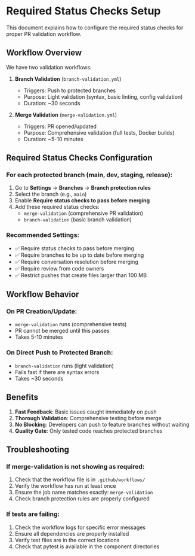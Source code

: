 # Required Status Checks Setup

This document explains how to configure the required status checks for proper PR validation workflow.

## Workflow Overview

We have two validation workflows:

1. **Branch Validation** (`branch-validation.yml`)
   - Triggers: Push to protected branches
   - Purpose: Light validation (syntax, basic linting, config validation)
   - Duration: ~30 seconds

2. **Merge Validation** (`merge-validation.yml`)
   - Triggers: PR opened/updated
   - Purpose: Comprehensive validation (full tests, Docker builds)
   - Duration: ~5-10 minutes

## Required Status Checks Configuration

### For each protected branch (main, dev, staging, release):

1. Go to **Settings** → **Branches** → **Branch protection rules**
2. Select the branch (e.g., `main`)
3. Enable **Require status checks to pass before merging**
4. Add these required status checks:
   - `merge-validation` (comprehensive PR validation)
   - `branch-validation` (basic branch validation)

### Recommended Settings:

- ✅ Require status checks to pass before merging
- ✅ Require branches to be up to date before merging
- ✅ Require conversation resolution before merging
- ✅ Require review from code owners
- ✅ Restrict pushes that create files larger than 100 MB

## Workflow Behavior

### On PR Creation/Update:
- `merge-validation` runs (comprehensive tests)
- PR cannot be merged until this passes
- Takes 5-10 minutes

### On Direct Push to Protected Branch:
- `branch-validation` runs (light validation)
- Fails fast if there are syntax errors
- Takes ~30 seconds

## Benefits

1. **Fast Feedback**: Basic issues caught immediately on push
2. **Thorough Validation**: Comprehensive testing before merge
3. **No Blocking**: Developers can push to feature branches without waiting
4. **Quality Gate**: Only tested code reaches protected branches

## Troubleshooting

### If merge-validation is not showing as required:
1. Check that the workflow file is in `.github/workflows/`
2. Verify the workflow has run at least once
3. Ensure the job name matches exactly: `merge-validation`
4. Check branch protection rules are properly configured

### If tests are failing:
1. Check the workflow logs for specific error messages
2. Ensure all dependencies are properly installed
3. Verify test files are in the correct locations
4. Check that pytest is available in the component directories
